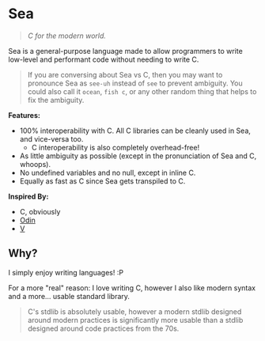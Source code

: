 # Sea

> *C for the modern world.*

Sea is a general-purpose language made to allow programmers to write low-level
and performant code without needing to write C.

> If you are conversing about Sea vs C, then you may want to pronounce Sea as
> `see-uh` instead of `see` to prevent ambiguity. You could also call it
> `ocean`, `fish c`, or any other random thing that helps to fix the ambiguity.

**Features:**

- 100% interoperability with C. All C libraries can be cleanly used in Sea, and vice-versa too.
  - C interoperability is also completely overhead-free!
- As little ambiguity as possible (except in the pronunciation of Sea and C, whoops).
- No undefined variables and no null, except in inline C.
- Equally as fast as C since Sea gets transpiled to C.

**Inspired By:**

- C, obviously
- [Odin](https://odin-lang.org)
- [V](https://vlang.io)

## Why?

I simply enjoy writing languages! :P

For a more "real" reason: I love writing C, however I also like modern syntax
and a more... usable standard library.

> C's stdlib is absolutely usable, however a modern stdlib designed around
> modern practices is significantly more usable than a stdlib designed around
> code practices from the 70s.
